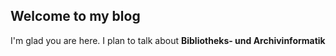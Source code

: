 ## Welcome to my blog

I'm glad you are here. I plan to talk about **Bibliotheks- und Archivinformatik**
